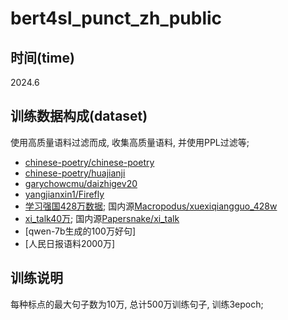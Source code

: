 # bert4sl_punct_zh_public
## 时间(time)
2024.6

## 训练数据构成(dataset)
使用高质量语料过滤而成, 收集高质量语料, 并使用PPL过滤等;
 - [chinese-poetry/chinese-poetry](https://github.com/chinese-poetry/chinese-poetry)
 - [chinese-poetry/huajianji](https://github.com/chinese-poetry/huajianji)
 - [garychowcmu/daizhigev20](https://github.com/garychowcmu/daizhigev20)
 - [yangjianxin1/Firefly](https://github.com/yangjianxin1/Firefly)
 - [学习强国428万数据](https://huggingface.co/datasets/Macropodus/xuexiqiangguo_428w); 国内源[Macropodus/xuexiqiangguo_428w](https://hf-mirror.com/datasets/Macropodus/xuexiqiangguo_428w) 
 - [xi_talk40万](https://huggingface.co/datasets/Papersnake/xi_talk); 国内源[Papersnake/xi_talk](https://hf-mirror.com/datasets/Papersnake/xi_talk)
 - [qwen-7b生成的100万好句]
 - [人民日报语料2000万]

## 训练说明
每种标点的最大句子数为10万, 总计500万训练句子, 训练3epoch;

